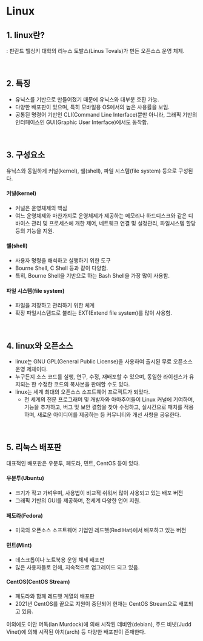 # Linux

## 1. linux란?
: 핀란드 헬싱키 대학의 리누스 토발스(Linus Tovals)가 만든 오픈소스 운영 체제.

<br>

## 2. 특징
- 유닉스를 기반으로 만들어졌기 때문에 유닉스와 대부분 호환 가능.
- 다양한 배포판이 있으며, 특히 모바일용 OS에서의 높은 사용률을 보임.
- 공통된 명령어 기반인 CLI(Command Line Interface)뿐만 아니라, 그래픽 기반의 인터페이스인 GUI(Graphic User Interface)에서도 동작함.

<br>

## 3. 구성요소
유닉스와 동일하게 커널(kernel), 쉘(shell), 파일 시스템(file system) 등으로 구성된다.
#### 커널(kernel)
- 커널은 운영체제의 핵심
- 여느 운영체제와 마찬가지로 운영체제가 제공하는 메모리나 하드디스크와 같은 디바이스 관리 및 프로세스에 개한 제어, 네트웨크 연결 및 설정관리, 파일시스템 할당 등의 기능을 지원.
#### 쉘(shell)
- 사용자 명령을 해석하고 실행하기 위한 도구
- Bourne Shell, C Shell 등과 같이 다양함.
- 특히, Bourne Shell을 기반으로 하는 Bash Shell을 가장 많이 사용함.
#### 파일 시스템(file system)
- 파일을 저장하고 관리하기 위한 체계
- 확장 파일시스템드로 불리는 EXT(Extend file system)를 많이 사용함.

<br>

## 4. linux와 오픈소스
- linux는 GNU GPL(General Public License)을 사용하여 출시된 무료 오픈소스 운영 제체이다.
- 누구든지 소스 코드를 실행, 연구, 수정, 재배포할 수 있으며, 동일한 라이센스가 유지되는 한 수정한 코드의 복사본을 판매할 수도 있다.
- linux는 세계 최대의 오픈소스 소프트웨어 프로젝트가 되었다.
     - 전 세계의 전문 프로그래머 및 개발자와 아마추어들이 Linux 커널에 기여하며, 기능을 추가하고, 버그 및 보안 결함을 찾아 수정하고, 실시간으로 패치를 적용하며, 새로운 아이디어를 제공하는 등 커뮤니티와 개선 사항을 공유한다.

<br>

## 5. 리눅스 배포판
대표적인 배포판은 우분투, 페도라, 민트, CentOS 등이 있다.
#### 우분투(Ubuntu)
- 크기가 작고 가벼우며, 사용법이 비교적 쉬워서 많이 사용되고 있는 배포 버전
- 그래픽 기반의 GUI를 제공하며, 전세계 다양한 언어 지원.
#### 페도라(Fedora)
- 미국의 오픈소스 소프트웨어 기업인 레드햇(Red Hat)에서 배포하고 있는 버전
#### 민트(Mint)
- 데스크톱이나 노트북용 운영 체제 배포판
- 많은 사용자들로 인해, 지속적으로 업그레이드 되고 있음.
#### CentOS(CentOS Stream)
- 페도라와 함께 레드햇 계열의 배포판
- 2021년 CentOS를 끝으로 지원이 중단되어 현재는 CentOS Stream으로 배포되고 있음.

이외에도 이안 머독(Ian Murdock)에 의해 시작된 데비안(debian), 주드 비넷(Judd Vinet)에 의해 시작된 아치(arch) 등 다양한 배포판이 존재한다.

